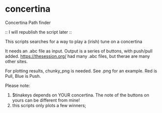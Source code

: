 # concertina
Concertina Path finder


:: I will republish the script later ::



This scripts searches for a way to play a (irish) tune on a concertina

It needs an .abc file as input. Output is a series of buttons, with push/pull added. 
https://thesession.org/  had many .abc files, but therae are many other sites. 

For plotting results, chunky_png is needed. See .png for an example. Red is Pull, Blue is Push.

Please note:  
 1. $tinakeys  depends on YOUR concertina. The note of the buttons on yours can be different from mine!
 2. this scripts only plots a few winners; 
 
